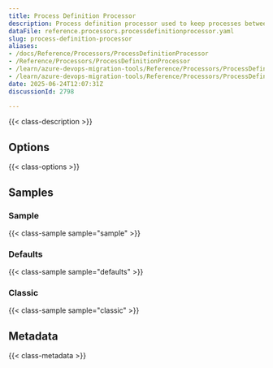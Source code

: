 ```yaml
---
title: Process Definition Processor
description: Process definition processor used to keep processes between two orgs in sync
dataFile: reference.processors.processdefinitionprocessor.yaml
slug: process-definition-processor
aliases:
- /docs/Reference/Processors/ProcessDefinitionProcessor
- /Reference/Processors/ProcessDefinitionProcessor
- /learn/azure-devops-migration-tools/Reference/Processors/ProcessDefinitionProcessor
- /learn/azure-devops-migration-tools/Reference/Processors/ProcessDefinitionProcessor/index.md
date: 2025-06-24T12:07:31Z
discussionId: 2798

---
```

{{< class-description >}}

## Options

{{< class-options >}}

## Samples

### Sample

{{< class-sample sample="sample" >}}

### Defaults

{{< class-sample sample="defaults" >}}

### Classic

{{< class-sample sample="classic" >}}

## Metadata

{{< class-metadata >}}
